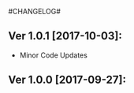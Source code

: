 #CHANGELOG#

Ver 1.0.1 [2017-10-03]:
-------------------------------
 - Minor Code Updates


Ver 1.0.0 [2017-09-27]:
-------------------------------


